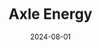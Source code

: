 ---  
layout: startup_page  
title: "Axle Energy"  
id: "axle.energy"  
permalink: "/axleenergyaxle.energy08012024/"  
website: "https://axle.energy/"  
funding_round: "Seed"  
funding_amount: "$9M"  
investors: "Accel, Eka Ventures, Picus Capital, Amit Gudka, Sierra Peterson, Hanno Renner, Nico Rosberg"  
about: "Axle Energy is a B2B energy flexibility company that connects distributed assets like electric vehicles and home batteries to energy markets. Its software helps balance the volatility of renewable energy sources, allowing grid operators to avoid relying on fossil fuels for backup power while providing financial incentives to consumers for participating in grid balancing."  
markets: "Energy, Software, Electrical Distribution, Energy Management, Smart Home"  
hq: "London, England, United Kingdom"  
founded_year: "2023"  
linkedin: "https://www.linkedin.com/company/axle-energy"  
twitter: ""  
instagram: ""  
facebook: ""  
crunchbase: "https://www.crunchbase.com/organization/axle-energy"  
pitchbook: "https://pitchbook.com/profiles/company/529163-38"  

date_display: "01-Aug-2024"  
date: "2024-08-01"

# SEO Optimization  
meta_title: "Axle Energy - Seed Funding ($9M)"  
meta_description: "Axle Energy, Axle Energy is a B2B energy flexibility company that connects distributed assets like electric vehicles and home batteries to energy markets. Its soft..."  
meta_keywords: "Axle Energy, Energy, Software, Electrical Distribution, Energy Management, Smart Home, Seed funding"  
canonical_url: "https://startup.projectstartups.com/axleenergyaxle.energy08012024/"  
---